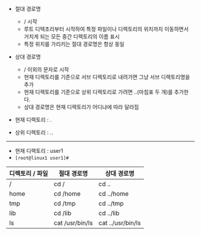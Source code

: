 * 절대 경로명
  * / 시작
  * 루트 디텍초리부터 시작하여 특정 파일이나 디렉토리의 위치까지 이동하면서 거치게 되는 모든 중간 디렉토리의 이름 표시
  * 특정 위치를 가리키는 절대 경로명은 항상 동일

* 상대 경로명
  * / 이외의 문자로 시작
  * 현재 디렉토리를 기준으로 서브 디렉토리로 내려가면 그냥 서브 디렉토리명을 추가
  * 현재 디렉토리를 기준으로 상위 디렉토리로 가려면 ..(마침표 두 개)를 추가한다.
  * 상대 경로명은 현재 디렉토리가 어디냐에 따라 달라짐

* 현재 디렉토리 : .
* 상위 디렉토리 : ..

---

* 현재 디렉토리 : user1
* ```[root@linux1 user1]#``` 

|디렉토리 / 파일|절대 경로명|상대 경로명|
|------|---|---|
|/|cd /|cd ..|
|home|cd /home|cd ../home|
|tmp|cd /tmp|cd ../tmp|
|lib|cd /lib|cd ../lib|
|ls|cat /usr/bin/ls|cat ../usr/bin/ls|
